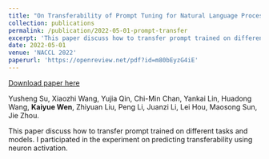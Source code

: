 ```yaml
---
title: "On Transferability of Prompt Tuning for Natural Language Processing"
collection: publications
permalink: /publication/2022-05-01-prompt-transfer
excerpt: 'This paper discuss how to transfer prompt trained on different tasks and models. I participated in the experiment on predicting transferability using neuron activation.'
date: 2022-05-01
venue: 'NACCL 2022'
paperurl: 'https://openreview.net/pdf?id=m80bEyzG4iE'
---
```


<a href='https://openreview.net/pdf?id=m80bEyzG4iE'>Download paper here</a>

Yusheng Su, Xiaozhi Wang, Yujia Qin, Chi-Min Chan, Yankai Lin, Huadong Wang, **Kaiyue Wen**, Zhiyuan Liu, Peng Li, Juanzi Li, Lei Hou, Maosong Sun, Jie Zhou. 

This paper discuss how to transfer prompt trained on different tasks and models. I participated in the experiment on predicting transferability using neuron activation.